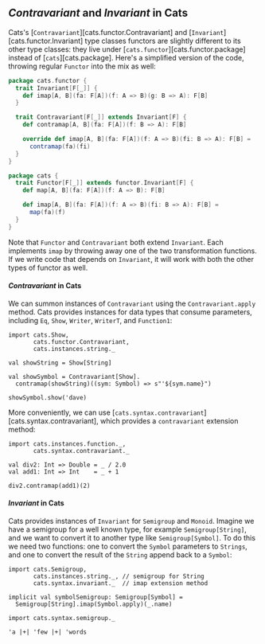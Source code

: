 ## *Contravariant* and *Invariant* in Cats

Cats's [`Contravariant`][cats.functor.Contravariant] and [`Invariant`][cats.functor.Invariant] type classes functors are slightly different to its other type classes: they live under [`cats.functor`][cats.functor.package] instead of [`cats`][cats.package]. Here's a simplified version of the code, throwing regular `Functor` into the mix as well:

```scala
package cats.functor {
  trait Invariant[F[_]] {
    def imap[A, B](fa: F[A])(f: A => B)(g: B => A): F[B]
  }

  trait Contravariant[F[_]] extends Invariant[F] {
    def contramap[A, B](fa: F[A])(f: B => A): F[B]

    override def imap[A, B](fa: F[A])(f: A => B)(fi: B => A): F[B] =
      contramap(fa)(fi)
  }
}

package cats {
  trait Functor[F[_]] extends functor.Invariant[F] {
    def map[A, B](fa: F[A])(f: A => B): F[B]

    def imap[A, B](fa: F[A])(f: A => B)(fi: B => A): F[B] =
      map(fa)(f)
  }
}
```

Note that `Functor` and `Contravariant` both extend `Invariant`.
Each implements `imap` by throwing away one of the two transformation functions.
If we write code that depends on `Invariant`,
it will work with both the other types of functor as well.

#### *Contravariant* in Cats

We can summon instances of `Contravariant`
using the `Contravariant.apply` method.
Cats provides instances for data types that consume parameters,
including `Eq`, `Show`, `Writer`, `WriterT`, and `Function1`:

```tut:book
import cats.Show,
       cats.functor.Contravariant,
       cats.instances.string._

val showString = Show[String]

val showSymbol = Contravariant[Show].
  contramap(showString)((sym: Symbol) => s"'${sym.name}")

showSymbol.show('dave)
```

More conveniently, we can use
[`cats.syntax.contravariant`][cats.syntax.contravariant],
which provides a `contravariant` extension method:

```tut:book
import cats.instances.function._,
       cats.syntax.contravariant._

val div2: Int => Double = _ / 2.0
val add1: Int => Int    = _ + 1

div2.contramap(add1)(2)
```

#### *Invariant* in Cats

Cats provides instances of `Invariant` for `Semigroup` and `Monoid`.
Imagine we have a semigroup for a well known type, for example `Semigroup[String]`,
and we want to convert it to another type like `Semigroup[Symbol]`.
To do this we need two functions: one to convert the `Symbol` parameters to `Strings`,
and one to convert the result of the `String` append back to a `Symbol`:

```tut:book
import cats.Semigroup,
       cats.instances.string._, // semigroup for String
       cats.syntax.invariant._  // imap extension method

implicit val symbolSemigroup: Semigroup[Symbol] =
  Semigroup[String].imap(Symbol.apply)(_.name)

import cats.syntax.semigroup._

'a |+| 'few |+| 'words
```
